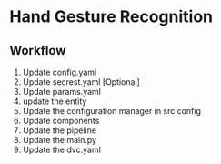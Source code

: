 # Hand Gesture Recognition

## Workflow

1. Update config.yaml
2. Update secrest.yaml [Optional]
3. Update params.yaml
4. update the entity
5. Update the configuration manager in src config
6. Update components
7. Update the pipeline
8. Update the main.py
9. Update the dvc.yaml
